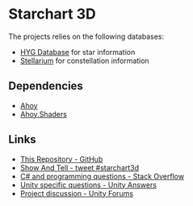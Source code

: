 # Starchart 3D

The projects relies on the following databases:
- [HYG Database](https://github.com/astronexus/HYG-Database) for star information
- [Stellarium](https://github.com/Stellarium/stellarium) for constellation information

## Dependencies
- [Ahoy](https://github.com/mrchantey/ahoy.unity/raw/master/Package-Builds/Ahoy.unitypackage)
- [Ahoy.Shaders](https://github.com/mrchantey/ahoy.unity/raw/master/Package-Builds/Ahoy.Shaders.unitypackage)

## Links

- [This Repository - GitHub](https://github.com/piratesjustar/starchart3d)
- [Show And Tell - tweet #starchart3d](https://twitter.com/hashtag/starchart3d)
- [C# and programming questions - Stack Overflow](https://stackoverflow.com/)
- [Unity specific questions - Unity Answers](https://answers.unity.com/)
- [Project discussion - Unity Forums](https://forum.unity.com/forums/general-discussion.14/)